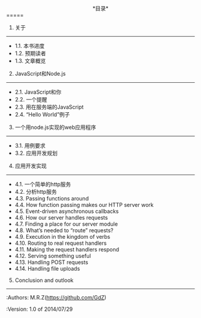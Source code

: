 <center>*目录*</center>
=====

1. 关于
----
- 1.1. 本书进度
- 1.2. 预期读者
- 1.3. 文章概览

2. JavaScript和Node.js
----
- 2.1. JavaScript和你
- 2.2. 一个提醒
- 2.3. 用在服务端的JavaScript
- 2.4. “Hello World”例子

3. 一个用node.js实现的web应用程序
----
- 3.1. 用例要求
- 3.2. 应用开发规划

4. 应用开发实现
----
- 4.1. 一个简单的http服务
- 4.2. 分析http服务
- 4.3. Passing functions around
- 4.4. How function passing makes our HTTP server work
- 4.5. Event-driven asynchronous callbacks
- 4.6. How our server handles requests
- 4.7. Finding a place for our server module
- 4.8. What’s needed to “route” requests?
- 4.9. Execution in the kingdom of verbs
- 4.10. Routing to real request handlers
- 4.11. Making the request handlers respond
- 4.12. Serving something useful
- 4.13. Handling POST requests
- 4.14. Handling file uploads

5. Conclusion and outlook
----



:Authors: 
    M.R.Z(https://github.com/GdZ)

:Version: 
    1.0 of 2014/07/29
